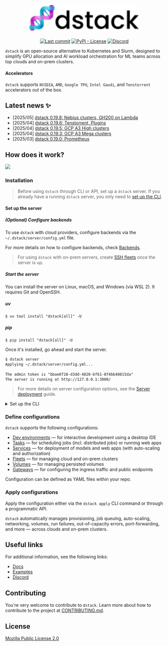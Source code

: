 <div style="text-align: center;">
<h2>
  <a target="_blank" href="https://dstack.ai">
    <picture>
      <source media="(prefers-color-scheme: dark)" srcset="https://raw.githubusercontent.com/dstackai/dstack/master/docs/assets/images/dstack-logo-dark.svg"/>
      <img alt="dstack" src="https://raw.githubusercontent.com/dstackai/dstack/master/docs/assets/images/dstack-logo.svg" width="350px"/>
    </picture>
  </a>
</h2>

[![Last commit](https://img.shields.io/github/last-commit/dstackai/dstack?style=flat-square)](https://github.com/dstackai/dstack/commits/)
[![PyPI - License](https://img.shields.io/pypi/l/dstack?style=flat-square&color=blue)](https://github.com/dstackai/dstack/blob/master/LICENSE.md)
[![Discord](https://img.shields.io/discord/1106906313969123368?style=flat-square)](https://discord.gg/u8SmfwPpMd)

</div>

`dstack` is an open-source alternative to Kubernetes and Slurm, designed to simplify GPU allocation and AI workload
orchestration for ML teams across top clouds and on-prem clusters.

#### Accelerators

`dstack` supports `NVIDIA`, `AMD`, `Google TPU`, `Intel Gaudi`, and `Tenstorrent` accelerators out of the box.

## Latest news ✨

- [2025/05] [dstack 0.19.8: Nebius clusters, GH200 on Lambda](https://github.com/dstackai/dstack/releases/tag/0.19.8)
- [2025/04] [dstack 0.19.6: Tenstorrent, Plugins](https://github.com/dstackai/dstack/releases/tag/0.19.6)
- [2025/04] [dstack 0.19.5: GCP A3 High clusters](https://github.com/dstackai/dstack/releases/tag/0.19.5)
- [2025/04] [dstack 0.19.3: GCP A3 Mega clusters](https://github.com/dstackai/dstack/releases/tag/0.19.3)
- [2025/03] [dstack 0.19.0: Prometheus](https://github.com/dstackai/dstack/releases/tag/0.19.0)

## How does it work?

<picture>
  <source media="(prefers-color-scheme: dark)" srcset="https://dstack.ai/static-assets/static-assets/images/dstack-architecture-diagram-v8-dark.svg"/>
  <img src="https://dstack.ai/static-assets/static-assets/images/dstack-architecture-diagram-v8.svg" width="750" />
</picture>

### Installation

> Before using `dstack` through CLI or API, set up a `dstack` server. If you already have a running `dstack` server, you only need to [set up the CLI](#set-up-the-cli).

#### Set up the server

##### (Optional) Configure backends

To use `dstack` with cloud providers, configure backends
via the `~/.dstack/server/config.yml` file.

For more details on how to configure backends, check [Backends](https://dstack.ai/docs/concepts/backends).

> For using `dstack` with on-prem servers, create [SSH fleets](https://dstack.ai/docs/concepts/fleets#ssh) 
> once the server is up.

##### Start the server

You can install the server on Linux, macOS, and Windows (via WSL 2). It requires Git and
OpenSSH.

##### uv

```shell
$ uv tool install "dstack[all]" -U
```

##### pip

```shell
$ pip install "dstack[all]" -U
```

Once it's installed, go ahead and start the server.

```shell
$ dstack server
Applying ~/.dstack/server/config.yml...

The admin token is "bbae0f28-d3dd-4820-bf61-8f4bb40815da"
The server is running at http://127.0.0.1:3000/
```

> For more details on server configuration options, see the
[Server deployment](https://dstack.ai/docs/guides/server-deployment) guide.


<details><summary>Set up the CLI</summary>

#### Set up the CLI

Once the server is up, you can access it via the `dstack` CLI. 

The CLI can be installed on Linux, macOS, and Windows. It requires Git and OpenSSH.

##### uv

```shell
$ uv tool install dstack -U
```

##### pip

```shell
$ pip install dstack -U
```

To point the CLI to the `dstack` server, configure it
with the server address, user token, and project name:

```shell
$ dstack config \
    --url http://127.0.0.1:3000 \
    --project main \
    --token bbae0f28-d3dd-4820-bf61-8f4bb40815da
    
Configuration is updated at ~/.dstack/config.yml
```

</details>

### Define configurations

`dstack` supports the following configurations:
   
* [Dev environments](https://dstack.ai/docs/dev-environments) &mdash; for interactive development using a desktop IDE
* [Tasks](https://dstack.ai/docs/tasks) &mdash; for scheduling jobs (incl. distributed jobs) or running web apps
* [Services](https://dstack.ai/docs/services) &mdash; for deployment of models and web apps (with auto-scaling and authorization)
* [Fleets](https://dstack.ai/docs/fleets) &mdash; for managing cloud and on-prem clusters
* [Volumes](https://dstack.ai/docs/concepts/volumes) &mdash; for managing persisted volumes
* [Gateways](https://dstack.ai/docs/concepts/gateways) &mdash; for configuring the ingress traffic and public endpoints

Configuration can be defined as YAML files within your repo.

### Apply configurations

Apply the configuration either via the `dstack apply` CLI command or through a programmatic API.

`dstack` automatically manages provisioning, job queuing, auto-scaling, networking, volumes, run failures,
out-of-capacity errors, port-forwarding, and more &mdash; across clouds and on-prem clusters.

## Useful links

For additional information, see the following links:

* [Docs](https://dstack.ai/docs)
* [Examples](https://dstack.ai/examples)
* [Discord](https://discord.gg/u8SmfwPpMd)

## Contributing

You're very welcome to contribute to `dstack`. 
Learn more about how to contribute to the project at [CONTRIBUTING.md](CONTRIBUTING.md).

## License

[Mozilla Public License 2.0](LICENSE.md)
